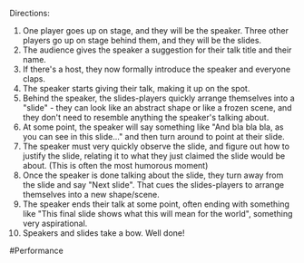 Directions:
1. One player goes up on stage, and they will be the speaker. Three other players go up on stage behind them, and they will be the slides.
2. The audience gives the speaker a suggestion for their talk title and their name.
3. If there's a host, they now formally introduce the speaker and everyone claps.
4. The speaker starts giving their talk, making it up on the spot.
4. Behind the speaker, the slides-players quickly arrange themselves into a "slide" - they can look like an abstract shape or like a frozen scene, and they don't need to resemble anything the speaker's talking about.
5. At some point, the speaker will say something like "And bla bla bla, as you can see in this slide..." and then turn around to point at their slide.
6. The speaker must very quickly observe the slide, and figure out how to justify the slide, relating it to what they just claimed the slide would be about. (This is often the most humorous moment)
7. Once the speaker is done talking about the slide, they turn away from the slide and say "Next slide". That cues the slides-players to arrange themselves into a new shape/scene.
8. The speaker ends their talk at some point, often ending with something like "This final slide shows what this will mean for the world", something very aspirational.
9. Speakers and slides take a bow. Well done!

#Performance